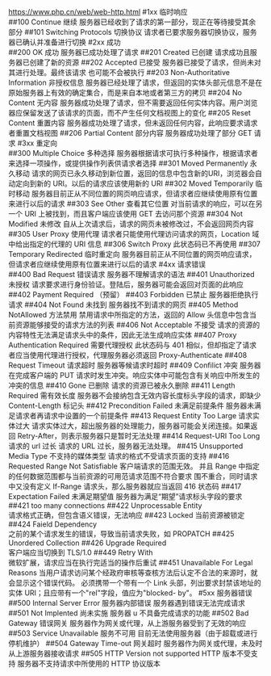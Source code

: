 https://www.php.cn/web/web-http.html
#1xx 临时响应  
##100 Continue 继续
服务器已经收到了请求的第一部分，现正在等待接受其余部分
##101 Switching Protocols 切换协议
请求者已要求服务器切换协议，服务器已确认并准备进行切换
#2xx 成功  
##200 OK 成功
服务器已成功处理了请求
##201 Created 已创建
请求成功且服务器已创建了新的资源
##202 Accepted 已接受
服务器已接受了请求，但尚未对其进行处理。最终该请求
也可能不会被执行
##203 Non-Authoritative Information 非授权信息
服务器已经处理了请求，但返回的实体头部元信息不是在原始服务器上有效的确定集合，而是来自本地或者第三方的拷贝
##204 No Content 无内容
服务器成功处理了请求，但不需要返回任何实体内容。用户浏览器应保留发送了该请求的页面，而不产生任何文档视图上的变化
##205 Reset Content 重置内容
服务器成功处理了请求，但未返回任何内容，此响应要求请求者重置文档视图
##206 Partial Content 部分内容
服务器成功处理了部分 GET 请求
#3xx 重定向  
##300 Multiple Choice 多种选择
服务器根据请求可执行多种操作，根据请求者来选择一项操作，或提供操作列表供请求者选择
##301 Moved Permanently 永久移动
请求的网页已永久移动到新位置，返回的信息中包含新的URI，浏览器会自动定向到新的 URI。以后的请求应该使用新的 URI
##302 Moved Temporarily 临时移动
服务器目前正从不同位置的网页响应请求，但请求者应继续使用原有位置来进行以后的请求
##303 See Other 查看其它位置
对当前请求的响应，可以在另一个 URI 上被找到，而且客户端应该使用 GET 去访问那个资源
##304 Not Modified 未修改
自从上次请求后，请求的网页未被修改过，不会返回网页内容
##305 User Proxy 使用代理
请求者只能使用代理访问请求的网页，Location 域中给出指定的代理的 URI 信息
##306 Switch Proxy  此状态码已不再使用
##307 Temporary Redirected 临时重定向
服务器目前正从不同位置的网页响应请求，但请求者应继续使用原有位置来进行以后的请求
#4xx 请求错误  
##400 Bad Request 错误请求
服务器不理解请求的语法
##401 Unauthorized 未授权
请求要求进行身份验证。登陆后，服务器可能会返回对页面的此响应
##402 Payment Required  （预留）
##403 Forbidden 已禁止
服务器拒绝执行请求
##404 Not Found 未找到
服务器找不到请求的网页
##405 Method NotAllowed 方法禁用
禁用请求中所指定的方法，返回的 Allow 头信息中包含当前资源能够接受的请求方法的列表
##406 Not Acceptable 不接受
请求的资源的内容特性无法满足请求头中的条件，因此无法生成响应实体
##407 Proxy Authentication Required 需要代理授权
此状态码与 401 相似，但却指定了请求者应当使用代理进行授权，代理服务器必须返回 Proxy-Authenticate
##408 Request Timeout 请求超时
服务器等候请求时超时
##409 Confilict 冲突
服务器在完成客户端的 PUT 请求时发生冲突。响应实体中可能包含有关响应中所发生的冲突的信息
##410 Gone 已删除
请求的资源已被永久删除
##411 Length Required 需有效长度
服务器不会接纳包含无效内容长度标头字段的请求，即缺少 Content-Length 标记头
##412 Precondition Failed 未满足前提条件
服务器未满足请求者再请求中设置的一个前提条件
##413 Request Entity Too Large 请求实体过大
请求实体过大，超出服务器的处理能力，服务器可能会关闭连接。如果返回 Retry-After，则表示服务器只是暂时无法处理
##414 Request-URI Too Long 请求的 url 过长
请求的 URL 过长，服务器无法处理。
##415 Unsupported Media Type 不支持的媒体类型
请求的格式不受请求页面的支持
##416 Requested Range Not Satisfiable 客户端请求的范围无效。
并且 Range 中指定的任何数据范围都与当前资源的可用范请求范围不符合要求  围不重合，同时请求中又没有定义 If-Range 请求头，那么服务器就应当返回 416 状态码
##417 Expectation Failed 未满足期望值
服务器为满足“期望”请求标头字段的要求
##421 too many connections 
##422 Unprocessable Entity  
请求格式正确，但包含语义错误，无法响应
##423 Locked  当前资源被锁定
##424 Faield Dependency  
之前的某个请求发生的错误，导致当前请求失败，如 PROPATCH
##425 Unordered Collection 
##426 Upgrade Required  
客户端应当切换到 TLS/1.0
##449 Retry With  
微软扩展，请求应当在执行完适当的操作后重试
##451 Unavailable For Legal Reasons
当用户请求访问某个经政府审核等查核方法后认定不合法的来源时，就会显示这个错误代码。
必须携带一个带有一个 Link 头部，列出要求封禁该地址的实体 URI；且应带有一个"rel"字段，值应为"blocked-
by"。
#5xx 服务器错误
##500 Internal Server Error 服务器内部错误
服务器遇到错误无法完成请求
##501 Not Implented 尚未实施
服务器 u 不具备完成请求的功能
##502 Bad Gateway 错误网关
服务器作为网关或代理，从上游服务器受到了无效的响应
##503 Service Unavailable 服务不可用
目前无法使用服务器（由于超载或进行停机维护）
##504 Gateway Time-out 网关超时
服务器作为网关或代理，未及时从上游服务器接收请求
##505 HTTP Version not supported HTTP 版本不受支持
服务器不支持请求中所使用的 HTTP 协议版本
